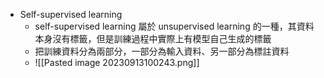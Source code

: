 
* Self-supervised learning 
	* self-supervised learning 屬於 unsupervised learning 的一種，其資料本身沒有標籤，但是訓練過程中實際上有模型自己生成的標籤
	* 把訓練資料分為兩部分，一部分為輸入資料、另一部分為標註資料
	* ![[Pasted image 20230913100243.png]]